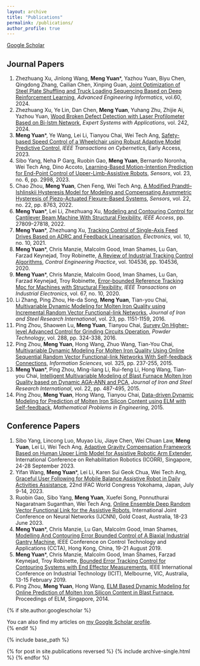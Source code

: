 ```yaml
---
layout: archive
title: "Publications"
permalink: /publications/
author_profile: true
---
```



[Google Scholar](https://scholar.google.com/citations?user=Zw2j7kwAAAAJ&hl=en)

[//]: # (Preprints and Submissions)

[//]: # (---------)

[//]: # (*  Ye Lin, Zhezhuang Xu, **Meng Yuan**, Dan Chen, Jinyang Zhu, Yazhou Yuan, Pointer generation and main scale detection for occluded meter reading based on generative adversarial network, *Measurement*, 2024 &#40;under review&#41;.)

[//]: # (* **Meng Yuan**, Ye Wang, Chris Manzie, Zhezhuang Xu, Tianyou Chai, Contouring Error Bounded Control for Biaxial Switched Linear Systems, *IEEE Transactions on Systems, Man and Cybernetics: Systems*, 2024 &#40;under review&#41;)

Journal Papers
--------------

1. Zhezhuang Xu, Jinlong Wang, **Meng Yuan**\*, Yazhou Yuan, Biyu Chen, Qingdong Zhang, Cailian Chen, Xinping Guan, [Joint Optimization of Steel Plate Shuffling and Truck Loading Sequencing Based on Deep Reinforcement Learning](https://www.sciencedirect.com/science/article/pii/S1474034624000405), *Advanced Engineering Informatics*, vol.60, 2024.
2. Zhezhuang Xu, Ye Lin, Dan Chen, **Meng Yuan**, Yuhang Zhu, Zhijie Ai, Yazhou Yuan, [Wood Broken Defect Detection with Laser Profilometer Based on Bi-lstm Network](https://www.sciencedirect.com/science/article/pii/S0957417423032918), *Expert Systems with Applications*, vol. 242, 2024.
3. **Meng Yuan**\*, Ye Wang, Lei Li, Tianyou Chai, Wei Tech Ang, [Safety-based Speed Control of a Wheelchair using Robust Adaptive Model Predictive Control](https://ieeexplore.ieee.org/abstract/document/10251978), *IEEE Transactions on Cybernetics*, Early Access, 2023.
4. Sibo Yang, Neha P Garg, Ruobin Gao, **Meng Yuan**, Bernardo Noronha, Wei Tech Ang, Dino Accoto, [Learning-Based Motion-Intention Prediction for End-Point Control of Upper-Limb-Assistive Robots](https://www.mdpi.com/1424-8220/23/6/2998), *Sensors*, vol. 23, no. 6, pp. 2998, 2023.
5. Chao Zhou, **Meng Yuan**, Chen Feng, Wei Tech Ang, [A Modified Prandtl–Ishlinskii Hysteresis Model for Modeling and Compensating Asymmetric Hysteresis of Piezo-Actuated Flexure-Based Systems](https://www.mdpi.com/1424-8220/22/22/8763), *Sensors*, vol. 22, no. 22, pp. 8763, 2022.
6. **Meng Yuan**\*, Lei Li, Zhezhuang Xu, [Modeling and Contouring Control for Cantilever Beam Machine With Structural Flexibility](https://ieeexplore.ieee.org/abstract/document/9730923/), *IEEE Access*, pp. 27809-27818, 2022.
7. **Meng Yuan**\*, Zhezhuang Xu, [Tracking Control of Single-Axis Feed Drives Based on ADRC and Feedback Linearisation](https://www.mdpi.com/2079-9292/10/10/1184), *Electronics*, vol. 10, no. 10, 2021.
8. **Meng Yuan**\*, Chris Manzie, Malcolm Good, Iman Shames, Lu Gan, Farzad Keynejad, Troy Robinette, [A Review of Industrial Tracking Control Algorithms](https://www.sciencedirect.com/science/article/pii/S0967066120301386), *Control Engineering Practice*, vol. 104536, pp. 104536, 2020.
9. **Meng Yuan**\*, Chris Manzie, Malcolm Good, Iman Shames, Lu Gan, Farzad Keynejad, Troy Robinette, [Error-bounded Reference Tracking Mpc for Machines with Structural Flexibility](https://ieeexplore.ieee.org/abstract/document/8887465), *IEEE Transactions on Industrial Electronics*, vol. 67, no. 10, 2020.
10. Li Zhang, Ping Zhou, He-da Song, **Meng Yuan**, Tian-you Chai, [Multivariable Dynamic Modeling for Molten Iron Quality using Incremental Random Vector Functional-link Networks](https://link.springer.com/article/10.1016/S1006-706X(16)30170-4), *Journal of Iron and Steel Research International*, vol. 23, pp. 1151-1159, 2016.
11. Ping Zhou, Shaowen Lu, **Meng Yuan**, Tianyou Chai, [Survey On Higher-level Advanced Control for Grinding Circuits Operation](https://www.sciencedirect.com/science/article/pii/S0032591015301534), *Powder Technology*, vol. 288, pp. 324-338, 2016.
12. Ping Zhou, **Meng Yuan**, Hong Wang, Zhuo Wang, Tian-You Chai, [Multivariable Dynamic Modeling For Molten Iron Quality Using Online Sequential Random Vector Functional-link Networks With Self-feedback Connections](https://www.sciencedirect.com/science/article/pii/S0020025515004855), *Information Sciences*, vol. 325, pp. 237-255, 2015.
13. **Meng Yuan**\*, Ping Zhou, Ming-liang Li, Rui-feng Li, Hong Wang, Tian-you Chai, [Intelligent Multivariable Modeling of Blast Furnace Molten Iron Quality based on Dynamic AGA-ANN and PCA](https://link.springer.com/article/10.1016/S1006-706X(15)30031-5), *Journal of Iron and Steel Research International*, vol. 22, pp. 487-495, 2015.
14. Ping Zhou, **Meng Yuan**, Hong Wang, Tianyou Chai, [Data-driven Dynamic Modeling for Prediction of Molten Iron Silicon Content using ELM with Self-feedback](https://www.hindawi.com/journals/mpe/2015/326160/), *Mathematical Problems in Engineering*, 2015.


Conference Papers
--------------

1. Sibo Yang, Lincong Luo, Muyao Liu, Jiaye Chen, Wei Chuan Law, **Meng Yuan**, Lei Li, Wei Tech Ang, [Adaptive Gravity Compensation Framework Based on Human Upper Limb Model for Assistive Robotic Arm Extender](https://ieeexplore.ieee.org/abstract/document/10304690), International Conference on Rehabilitation Robotics (ICORR), Singapore, 24-28 September 2023.
2. Yifan Wang, **Meng Yuan**\*, Lei Li, Karen Sui Geok Chua, Wei Tech Ang, [Graceful User Following for Mobile Balance Assistive Robot in Daily Activities Assistance](https://www.sciencedirect.com/science/article/pii/S2405896323021262), 22nd IFAC World Congress
Yokohama, Japan, July 9-14, 2023.
3. Ruobin Gao, Sibo Yang, **Meng Yuan**, Xuefei Song, Ponnuthurai Nagaratnam Suganthan, Wei Tech Ang, [Online Ensemble Deep Random Vector Functional Link for the Assistive Robots](https://ieeexplore.ieee.org/abstract/document/10191330), International Joint Conference on Neural Networks (IJCNN), Gold Coast, Australia, 18-23 June 2023.
4. **Meng Yuan**\*, Chris Manzie, Lu Gan, Malcolm Good, Iman Shames, [Modelling And Contouring Error Bounded Control of A Biaxial Industrial Gantry Machine](https://ieeexplore.ieee.org/abstract/document/8920638), IEEE Conference on Control Technology and Applications (CCTA), Hong Kong, China, 19-21 August 2019.
5. **Meng Yuan**\*, Chris Manzie, Malcolm Good, Iman Shames, Farzad Keynejad, Troy Robinette, [Bounded Error Tracking Control for Contouring Systems with End Effector Measurements](https://ieeexplore.ieee.org/abstract/document/8755064/), IEEE International Conference on Industrial Technology (ICIT), Melbourne, VIC, Australia, 13-15 February 2019.
6. Ping Zhou, **Meng Yuan**, Hong Wang, [ELM Based Dynamic Modeling for Online Prediction of Molten Iron Silicon Content in Blast Furnace](https://link.springer.com/chapter/10.1007/978-3-319-14066-7_26), Proceedings of ELM, Singapore, 2014. 


{% if site.author.googlescholar %}
  <div class="wordwrap">You can also find my articles on <a href="{{site.author.googlescholar}}">my Google Scholar profile</a>.</div>
{% endif %}

{% include base_path %}

{% for post in site.publications reversed %}
  {% include archive-single.html %}
{% endfor %}
